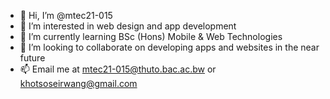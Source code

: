 - 👋 Hi, I’m @mtec21-015
- 👀 I’m interested in web design and app development
- 🌱 I’m currently learning BSc (Hons) Mobile & Web Technologies
- 💞️ I’m looking to collaborate on developing apps and websites in the near future
- 📫 Email me at mtec21-015@thuto.bac.ac.bw or khotsoseirwang@gmail.com

<!---
mtec21-015/mtec21-015 is a ✨ special ✨ repository because its `README.md` (this file) appears on your GitHub profile.
You can click the Preview link to take a look at your changes.
--->
